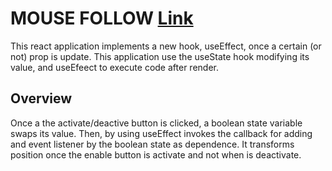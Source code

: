 # MOUSE FOLLOW [Link](websitelink)


This react application implements a new hook, useEffect, once a certain (or not) prop is update. This application use the useState hook modifying its value, and useEfeect to execute code after render. 

## Overview
Once a the activate/deactive button is clicked, a boolean state variable swaps its value.
Then, by using useEffect invokes the callback for adding and event listener by the boolean state as dependence.
It transforms position once the enable button is activate and not when is deactivate.
